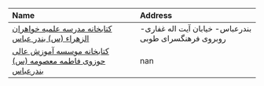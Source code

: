 | Name                                                                 | Address                                               |
|:---------------------------------------------------------------------|:------------------------------------------------------|
| [کتابخانه مدرسه علمیه خواهران الزهراء (س) بندر عباس](http://)        | بندرعباس- خیابان آیت اله غفاری- روبروی فرهنگسرای طوبی |
| [کتابخانه موسسه آموزش عالی حوزوی فاطمه معصومه (س) بندرعباس](http://) | nan                                                   |